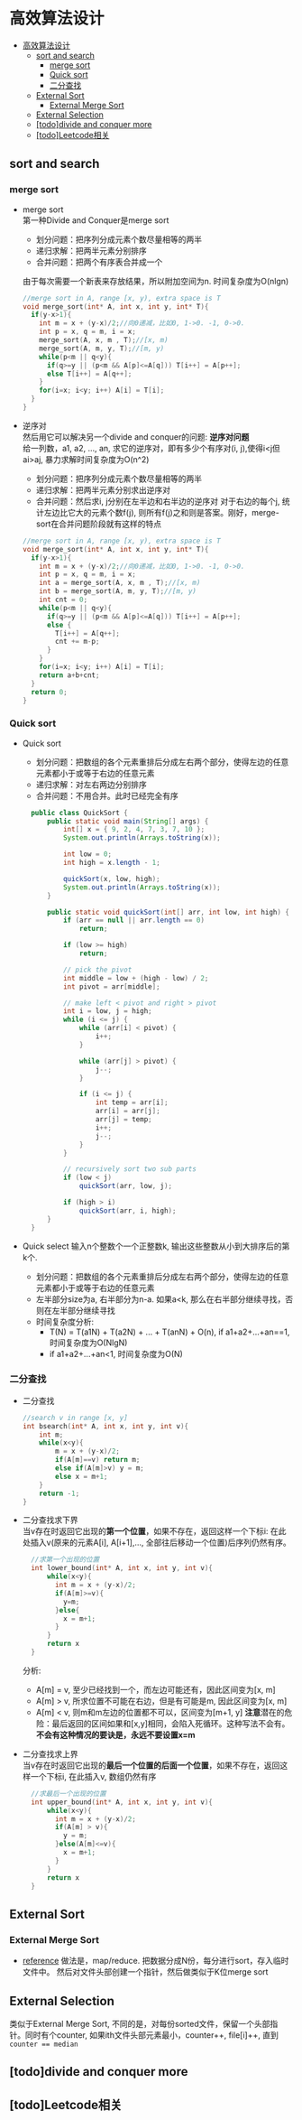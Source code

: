 # 高效算法设计

<!--ts-->
* [高效算法设计](#高效算法设计)
   * [sort and search](#sort-and-search)
      * [merge sort](#merge-sort)
      * [Quick sort](#quick-sort)
      * [二分查找](#二分查找)
   * [External Sort](#external-sort)
      * [External Merge Sort](#external-merge-sort)
   * [External Selection](#external-selection)
   * [[todo]divide and conquer more](#tododivide-and-conquer-more)
   * [[todo]Leetcode相关](#todoleetcode相关)

<!-- Added by: Jin Zhang, at: Tue Jun  8 23:21:34 PDT 2021 -->

<!--te-->


## sort and search

### merge sort
- merge sort  
  第一种Divide and Conquer是merge sort
  - 划分问题：把序列分成元素个数尽量相等的两半
  - 递归求解：把两半元素分别排序
  - 合并问题：把两个有序表合并成一个

  由于每次需要一个新表来存放结果，所以附加空间为n. 时间复杂度为O(nlgn)

  ```cpp
  //merge sort in A, range [x, y), extra space is T
  void merge_sort(int* A, int x, int y, int* T){
    if(y-x>1){
      int m = x + (y-x)/2;//向0递减，比如0, 1->0. -1, 0->0.
      int p = x, q = m, i = x;
      merge_sort(A, x, m , T);//[x, m)
      merge_sort(A, m, y, T);//[m, y)
      while(p<m || q<y){
        if(q>=y || (p<m && A[p]<=A[q])) T[i++] = A[p++];
        else T[i++] = A[q++];
      }
      for(i=x; i<y; i++) A[i] = T[i];
    }
  }
  ```

- 逆序对  
  然后用它可以解决另一个divide and conquer的问题: **逆序对问题**  
  给一列数，a1, a2, ..., an, 求它的逆序对，即有多少个有序对(i, j),使得i<j但ai>aj, 暴力求解时间复杂度为O(n^2)
  - 划分问题：把序列分成元素个数尽量相等的两半
  - 递归求解：把两半元素分别求出逆序对
  - 合并问题：然后求i, j分别在左半边和右半边的逆序对
    对于右边的每个j, 统计左边比它大的元素个数f(j), 则所有f(j)之和则是答案。刚好，merge-sort在合并问题阶段就有这样的特点

  ```cpp
  //merge sort in A, range [x, y), extra space is T
  void merge_sort(int* A, int x, int y, int* T){
    if(y-x>1){
      int m = x + (y-x)/2;//向0递减，比如0, 1->0. -1, 0->0.
      int p = x, q = m, i = x;
      int a = merge_sort(A, x, m , T);//[x, m)
      int b = merge_sort(A, m, y, T);//[m, y)
      int cnt = 0;
      while(p<m || q<y){
        if(q>=y || (p<m && A[p]<=A[q])) T[i++] = A[p++];
        else {
          T[i++] = A[q++];
          cnt += m-p;
        }
      }
      for(i=x; i<y; i++) A[i] = T[i];
      return a+b+cnt;
    }
    return 0;
  }
  ```

### Quick sort
- Quick sort  
  - 划分问题：把数组的各个元素重排后分成左右两个部分，使得左边的任意元素都小于或等于右边的任意元素
  - 递归求解：对左右两边分别排序
  - 合并问题：不用合并。此时已经完全有序

  ```java
    public class QuickSort {
        public static void main(String[] args) {
            int[] x = { 9, 2, 4, 7, 3, 7, 10 };
            System.out.println(Arrays.toString(x));

            int low = 0;
            int high = x.length - 1;

            quickSort(x, low, high);
            System.out.println(Arrays.toString(x));
        }

        public static void quickSort(int[] arr, int low, int high) {
            if (arr == null || arr.length == 0)
                return;

            if (low >= high)
                return;

            // pick the pivot
            int middle = low + (high - low) / 2;
            int pivot = arr[middle];

            // make left < pivot and right > pivot
            int i = low, j = high;
            while (i <= j) {
                while (arr[i] < pivot) {
                    i++;
                }

                while (arr[j] > pivot) {
                    j--;
                }

                if (i <= j) {
                    int temp = arr[i];
                    arr[i] = arr[j];
                    arr[j] = temp;
                    i++;
                    j--;
                }
            }

            // recursively sort two sub parts
            if (low < j)
                quickSort(arr, low, j);

            if (high > i)
                quickSort(arr, i, high);
        }
    }
  ```

- Quick select
  输入n个整数个一个正整数k, 输出这些整数从小到大排序后的第k个.
  - 划分问题：把数组的各个元素重排后分成左右两个部分，使得左边的任意元素都小于或等于右边的任意元素
  - 左半部分size为a, 右半部分为n-a. 如果a<k, 那么在右半部分继续寻找，否则在左半部分继续寻找
  - 时间复杂度分析:
      - T(N) = T(a1N) + T(a2N) + ... + T(anN) + O(n), if a1+a2+...+an==1, 时间复杂度为O(NlgN)
      - if a1+a2+...+an<1, 时间复杂度为O(N)

### 二分查找
- 二分查找
  ```cpp
  //search v in range [x, y]
  int bsearch(int* A, int x, int y, int v){
      int m;
      while(x<y){
          m = x + (y-x)/2;
          if(A[m]==v) return m;
          else if(A[m]>v) y = m;
          else x = m+1;
      }
      return -1;
  }
  ```

- 二分查找求下界  
  当v存在时返回它出现的**第一个位置**，如果不存在，返回这样一个下标i: 在此处插入v(原来的元素A[i], A[i+1],..., 全部往后移动一个位置)后序列仍然有序。
  ```cpp
    //求第一个出现的位置
    int lower_bound(int* A, int x, int y, int v){
        while(x<y){
          int m = x + (y-x)/2;
          if(A[m]>=v){
            y=m;
          }else{
            x = m+1;
          }
        }
        return x
    }
  ```
  分析:
  - A[m] = v, 至少已经找到一个，而左边可能还有，因此区间变为[x, m]
  - A[m] > v, 所求位置不可能在右边，但是有可能是m, 因此区间变为[x, m]
  - A[m] < v, 则m和m左边的位置都不可以，区间变为[m+1, y]
  **注意**潜在的危险：最后返回的区间如果和[x,y]相同，会陷入死循环。这种写法不会有。  
  **不会有这种情况的要诀是，永远不要设置x=m**

- 二分查找求上界  
  当v存在时返回它出现的**最后一个位置的后面一个位置**，如果不存在，返回这样一个下标i, 在此插入v, 数组仍然有序
  ```cpp
    //求最后一个出现的位置
    int upper_bound(int* A, int x, int y, int v){
        while(x<y){
          int m = x + (y-x)/2;
          if(A[m] > v){
            y = m;
          }else(A[m]<=v){
            x = m+1;
          }
        }
        return x
    }
  ```

## External Sort

### External Merge Sort
- [reference](https://zh.wikipedia.org/wiki/%E5%A4%96%E6%8E%92%E5%BA%8F)
做法是，map/reduce. 把数据分成N份，每分进行sort，存入临时文件中。
然后对文件头部创建一个指针，然后做类似于K位merge sort

## External Selection
类似于External Merge Sort, 不同的是，对每份sorted文件，保留一个头部指针。同时有个counter, 如果ith文件头部元素最小，counter++, file[i]++, 直到`counter == median`

## [todo]divide and conquer more

## [todo]Leetcode相关
